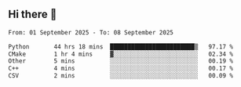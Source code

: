 ## Hi there 👋

<!--
**Bojupi/Bojupi** is a ✨ _special_ ✨ repository because its `README.md` (this file) appears on your GitHub profile.

Here are some ideas to get you started:

- 🔭 I’m currently working on ...
- 🌱 I’m currently learning ...
- 👯 I’m looking to collaborate on ...
- 🤔 I’m looking for help with ...
- 💬 Ask me about ...
- 📫 How to reach me: ...
- 😄 Pronouns: ...
- ⚡ Fun fact: ...
-->

<!--START_SECTION:waka-->

```txt
From: 01 September 2025 - To: 08 September 2025

Python       44 hrs 18 mins  ████████████████████████▒   97.17 %
CMake        1 hr 4 mins     ▓░░░░░░░░░░░░░░░░░░░░░░░░   02.34 %
Other        5 mins          ░░░░░░░░░░░░░░░░░░░░░░░░░   00.19 %
C++          4 mins          ░░░░░░░░░░░░░░░░░░░░░░░░░   00.17 %
CSV          2 mins          ░░░░░░░░░░░░░░░░░░░░░░░░░   00.09 %
```

<!--END_SECTION:waka-->
